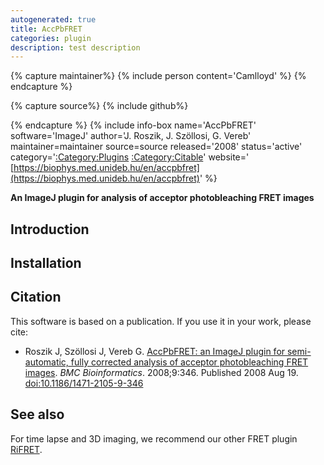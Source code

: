 ```yaml
---
autogenerated: true
title: AccPbFRET
categories: plugin
description: test description
---
```



{% capture maintainer%}
{% include person content='Camlloyd' %}
{% endcapture %}

{% capture source%}
{% include github%}

{% endcapture %}
{% include info-box name='AccPbFRET' software='ImageJ' author='J. Roszik, J. Szöllosi, G. Vereb' maintainer=maintainer source=source released='2008' status='active' category='[:Category:Plugins](Category_Plugins) [:Category:Citable](Category_Citable)' website=' [https://biophys.med.unideb.hu/en/accpbfret](https://biophys.med.unideb.hu/en/accpbfret)' %}

**An ImageJ plugin for analysis of acceptor photobleaching FRET images**

Introduction
------------

Installation
------------

Citation
--------

This software is based on a publication. If you use it in your work, please cite:

-   Roszik J, Szöllosi J, Vereb G. [AccPbFRET: an ImageJ plugin for semi-automatic, fully corrected analysis of acceptor photobleaching FRET images](https://bmcbioinformatics.biomedcentral.com/track/pdf/10.1186/1471-2105-9-346). *BMC Bioinformatics*. 2008;9:346. Published 2008 Aug 19. <doi:10.1186/1471-2105-9-346>

See also
--------

For time lapse and 3D imaging, we recommend our other FRET plugin [RiFRET](/plugins/rifret).
